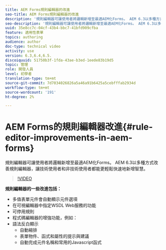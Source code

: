 ```yaml
---
title: AEM Forms規則編輯器的改進
seo-title: AEM Forms規則編輯器的改進
description: '規則編輯器可讓使用者將邏輯新增至最適AEM化Forms。 AEM 6.3以多種方式改善規則編輯器，讓技術使用者和非技術使用者都能更輕鬆快速地新增智慧。 '
seo-description: '規則編輯器可讓使用者將邏輯新增至最適AEM化Forms。 AEM 6.3以多種方式改善規則編輯器，讓技術使用者和非技術使用者都能更輕鬆快速地新增智慧。 '
uuid: 35e8cc7c-04cf-43b4-bbc7-41bfd909cfba
feature: 適用性表單
topics: authoring
audience: author
doc-type: technical video
activity: use
version: 6.3,6.4,6.5.
discoiquuid: 51750b3f-1fda-43ae-b3ed-1eede83b19d5
topic: 管理
role: 開發人員
level: 初學者
translation-type: tm+mt
source-git-commit: 7d7034026826a5a46a91b6425a5cebfffab2934d
workflow-type: tm+mt
source-wordcount: '191'
ht-degree: 2%

---
```



# AEM Forms的規則編輯器改進{#rule-editor-improvements-in-aem-forms}

規則編輯器可讓使用者將邏輯新增至最適AEM化Forms。 AEM 6.3以多種方式改善規則編輯器，讓技術使用者和非技術使用者都能更輕鬆快速地新增智慧。

>[!VIDEO](https://video.tv.adobe.com/v/19653?quality=9&learn=on)

**規則編輯器的一些改進包括：**

* 多值表單元件會自動顯示元件選項
* 在可視編輯器中指定WSDL Web服務的功能
* 可停用規則
* 程式碼編輯器的增強功能，例如：
* 語法反白顯示
   * 自動縮排
   * 表單物件、函式和屬性的提示與建議
   * 自動完成元件名稱和常用的Javascript函式
